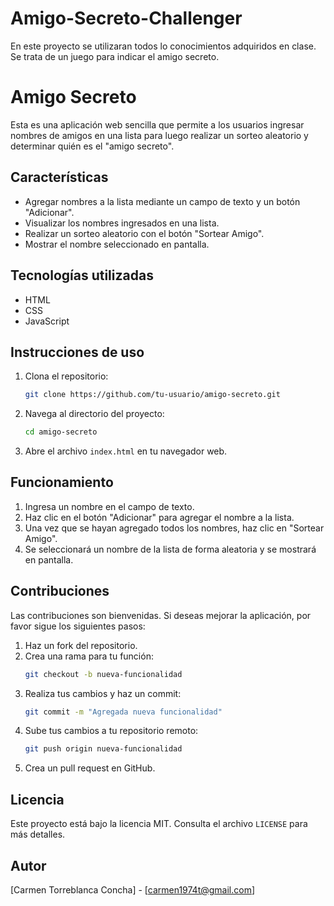# Amigo-Secreto-Challenger
En este proyecto se utilizaran todos lo conocimientos adquiridos en clase. Se trata de un juego para indicar el amigo secreto.
# Amigo Secreto

Esta es una aplicación web sencilla que permite a los usuarios ingresar nombres de amigos en una lista para luego realizar un sorteo aleatorio y determinar quién es el "amigo secreto".

## Características

- Agregar nombres a la lista mediante un campo de texto y un botón "Adicionar".
- Visualizar los nombres ingresados en una lista.
- Realizar un sorteo aleatorio con el botón "Sortear Amigo".
- Mostrar el nombre seleccionado en pantalla.

## Tecnologías utilizadas

- HTML
- CSS
- JavaScript

## Instrucciones de uso

1. Clona el repositorio:
   ```bash
   git clone https://github.com/tu-usuario/amigo-secreto.git
   ```
2. Navega al directorio del proyecto:
   ```bash
   cd amigo-secreto
   ```
3. Abre el archivo `index.html` en tu navegador web.

## Funcionamiento

1. Ingresa un nombre en el campo de texto.
2. Haz clic en el botón "Adicionar" para agregar el nombre a la lista.
3. Una vez que se hayan agregado todos los nombres, haz clic en "Sortear Amigo".
4. Se seleccionará un nombre de la lista de forma aleatoria y se mostrará en pantalla.

## Contribuciones

Las contribuciones son bienvenidas. Si deseas mejorar la aplicación, por favor sigue los siguientes pasos:

1. Haz un fork del repositorio.
2. Crea una rama para tu función:
   ```bash
   git checkout -b nueva-funcionalidad
   ```
3. Realiza tus cambios y haz un commit:
   ```bash
   git commit -m "Agregada nueva funcionalidad"
   ```
4. Sube tus cambios a tu repositorio remoto:
   ```bash
   git push origin nueva-funcionalidad
   ```
5. Crea un pull request en GitHub.

## Licencia

Este proyecto está bajo la licencia MIT. Consulta el archivo `LICENSE` para más detalles.

## Autor

[Carmen Torreblanca Concha] - [carmen1974t@gmail.com]

